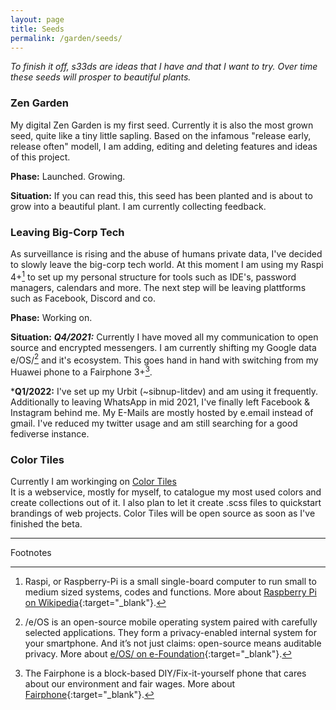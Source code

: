 ```yaml
---
layout: page
title: Seeds
permalink: /garden/seeds/
---
```


*To finish it off, s33ds are ideas that I have and that I want to try. Over time these seeds will prosper to beautiful plants.*

### Zen Garden
My digital Zen Garden is my first seed. Currently it is also the most grown seed, quite like a tiny little sapling. Based on the infamous "release early, release often" modell, I am adding, editing and deleting features and ideas of this project.

**Phase:** Launched. Growing.

**Situation:** If you can read this, this seed has been planted and is about to grow into a beautiful plant. I am currently collecting feedback.

### Leaving Big-Corp Tech
As surveillance is rising and the abuse of humans private data, I've decided to slowly leave the big-corp tech world. At this moment I am using my Raspi 4+[^1] to set up my personal structure for tools such as IDE's, password managers, calendars and more. The next step will be leaving plattforms such as Facebook, Discord and co.

**Phase:** Working on.

**Situation:** 
***Q4/2021:*** Currently I have moved all my communication to open source and encrypted messengers. I am currently shifting my Google data e/OS/[^2] and it's ecosystem. This goes hand in hand with switching from my Huawei phone to a Fairphone 3+[^3].

***Q1/2022:** I've set up my Urbit (~sibnup-litdev) and am using it frequently. Additionally to leaving WhatsApp in mid 2021, I've finally left Facebook & Instagram behind me. My E-Mails are mostly hosted by e.email instead of gmail. I've reduced my twitter usage and am still searching for a good fediverse instance.

### Color Tiles
Currently I am workinging on [Color Tiles](/garden/plants/color-tiles/)<br>
It is a webservice, mostly for myself, to catalogue my most used colors and create collections out of it. I also plan to let it create .scss files to quickstart brandings of web projects. Color Tiles will be open source as soon as I've finished the beta.


<hr>
<span class="notes">Footnotes</span>

[^1]: Raspi, or Raspberry-Pi is a small single-board computer to run small to medium sized systems, codes and functions. More about [Raspberry Pi on Wikipedia](https://en.wikipedia.org/wiki/Raspberry_Pi){:target="_blank"}.
[^2]: /e/OS is an open-source mobile operating system paired with carefully selected applications. They form a privacy-enabled internal system for your smartphone. And it’s not just claims: open-source means auditable privacy. More about [e/OS/ on e-Foundation](https://e.foundation/e-os/){:target="_blank"}.
[^3]: The Fairphone is a block-based DIY/Fix-it-yourself phone that cares about our environment and fair wages. More about [Fairphone](https://www.fairphone.com/en/story/){:target="_blank"}.
